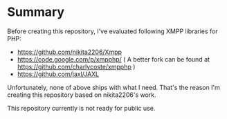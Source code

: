# Summary

Before creating this repository, I've evaluated following XMPP libraries for PHP:

* https://github.com/nikita2206/Xmpp
* https://code.google.com/p/xmpphp/ ( A better fork can be found at https://github.com/charlycoste/xmpphp )
* https://github.com/jaxl/JAXL

Unfortunately, none of above ships with what I need. That's the reason I'm creating this repository based on nikita2206's work.

This repository currently is not ready for public use.
